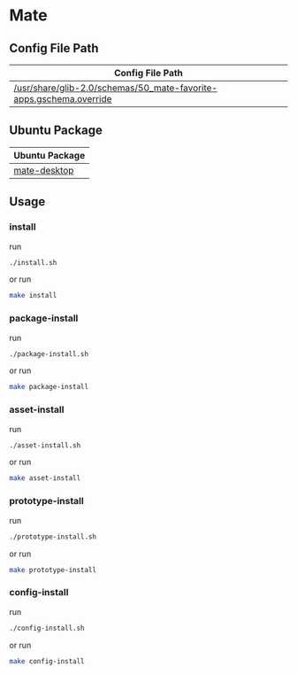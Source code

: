 

# Mate




## Config File Path

| Config File Path |
| --- |
| [/usr/share/glib-2.0/schemas/50_mate-favorite-apps.gschema.override](./asset/overlay/usr/share/glib-2.0/schemas/50_mate-favorite-apps.gschema.override) |




## Ubuntu Package

| Ubuntu Package |
| --- |
| [mate-desktop](https://packages.ubuntu.com/noble/mate-desktop) |




## Usage


### install

run

``` sh
./install.sh
```

or run

``` sh
make install
```


### package-install

run

``` sh
./package-install.sh
```

or run

``` sh
make package-install
```


### asset-install

run

``` sh
./asset-install.sh
```

or run

``` sh
make asset-install
```


### prototype-install

run

``` sh
./prototype-install.sh
```

or run

``` sh
make prototype-install
```


### config-install

run

``` sh
./config-install.sh
```

or run

``` sh
make config-install
```
